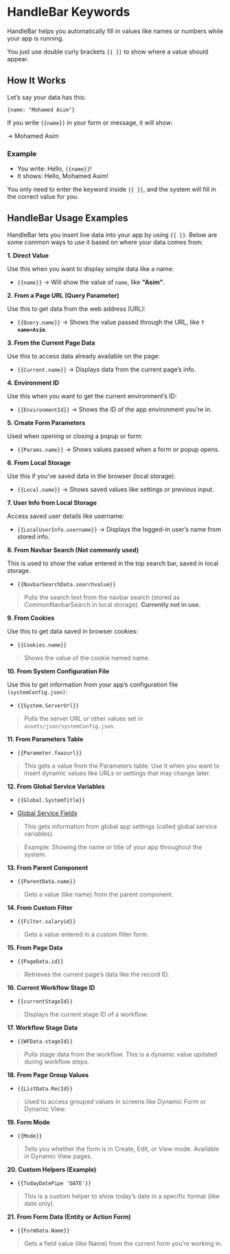 # HandleBar Keywords

HandleBar helps you automatically fill in values like names or numbers while your app is running.

You just use double curly brackets `{{ }}` to show where a value should appear.

## How It Works

Let’s say your data has this:

  `{name: "Mohamed Asim"}`

If you write `{{name}}` in your form or message, it will show:

→ Mohamed Asim

### Example

  - You write: Hello, `{{name}}`!
  - It shows: Hello, Mohamed Asim!

You only need to enter the keyword inside `{{ }}`, and the system will fill in the correct value for you.

## HandleBar Usage Examples

HandleBar lets you insert live data into your app by using `{{ }}`. Below are some common ways to use it based on where your data comes from:

**1. Direct Value**

Use this when you want to display simple data like a name:

  - `{{name}}` → Will show the value of `name`, like **"Asim"**.

**2. From a Page URL (Query Parameter)**

Use this to get data from the web address (URL):

  - `{{Query.name}}` → Shows the value passed through the URL, like **`?name=Asim`**.

**3. From the Current Page Data**

Use this to access data already available on the page:

  - `{{Current.name}}` → Displays data from the current page’s info.

**4. Environment ID**

Use this when you want to get the current environment’s ID:

  - `{{EnvironmentId}}` → Shows the ID of the app environment you're in.

**5. Create Form Parameters**

Used when opening or closing a popup or form:

  - `{{Params.name}}` → Shows values passed when a form or popup opens.

**6. From Local Storage**

Use this if you've saved data in the browser (local storage):

  - `{{Local.name}}` → Shows saved values like settings or previous input.

**7. User Info from Local Storage**

Access saved user details like username:

  - `{{LocalUserInfo.username}}` → Displays the logged-in user’s name from stored info.

**8. From Navbar Search (Not commonly used)**

This is used to show the value entered in the top search bar, saved in local storage.

  - `{{NavbarSearchData.searchvalue}}`

>  Pulls the search text from the navbar search (stored as CommonNavbarSearch in local storage).
**Currently not in use.**

**9. From Cookies**

Use this to get data saved in browser cookies:

  - `{{Cookies.name}}`

>  Shows the value of the cookie named name.

**10. From System Configuration File**

Use this to get information from your app’s configuration file `(systemConfig.json)`:

  - `{{System.ServerUrl}}`

>  Pulls the server URL or other values set in `assets/json/systemConfig.json`.

**11. From Parameters Table**

  - `{{Parameter.faazurl}}`

>  This gets a value from the Parameters table.
Use it when you want to insert dynamic values like URLs or settings that may change later.

**12. From Global Service Variables**

  - `{{Global.SystemTitle}}`

  - [Global Service Fields](../../docs/Global%20Serive/Global%20Service%20Fields.md)

> This gets information from global app settings (called global service variables).

>  Example: Showing the name or title of your app throughout the system.

**13. From Parent Component**

  - `{{ParentData.name}}`

>  Gets a value (like name) from the parent component.

**14. From Custom Filter**

  - `{{Filter.salaryid}}`

>  Gets a value entered in a custom filter form.

**15. From Page Data**

  - `{{PageData.id}}`

>  Retrieves the current page’s data like the record ID.

**16. Current Workflow Stage ID**

  - `{{currentStageId}}`

>  Displays the current stage ID of a workflow.

**17.  Workflow Stage Data**

  - `{{WFData.stageId}}`

>  Pulls stage data from the workflow.
This is a dynamic value updated during workflow steps.

**18. From Page Group Values**

  - `{{ListData.RecId}}`

>  Used to access grouped values in screens like Dynamic Form or Dynamic View.

**19. Form Mode**

  - `{{Mode}}`

>  Tells you whether the form is in Create, Edit, or View mode.
Available in Dynamic View pages.

**20. Custom Helpers (Example)**

  - `{{TodayDatePipe 'DATE'}}`

>  This is a custom helper to show today’s date in a specific format (like date only).

**21. From Form Data (Entity or Action Form)**

  - `{{FormData.Name}}`

>  Gets a field value (like Name) from the current form you’re working in.
